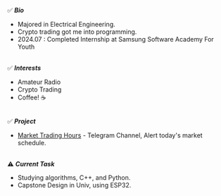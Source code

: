 ✅ ***Bio<br>***
- Majored in Electrical Engineering.
- Crypto trading got me into programming.
- 2024.07 : Completed Internship at Samsung Software Academy For Youth<br><br>

✅ ***Interests<br>***
- Amateur Radio
- Crypto Trading
- Coffee! ☕️<br><br>

✅ ***Project<br>***
- [Market Trading Hours](https://t.me/MarketTradingHours) - Telegram Channel, Alert today's market schedule.<br><br>

⚠️ ***Current Task<br>***
- Studying algorithms, C++, and Python.
- Capstone Design in Univ, using ESP32.
